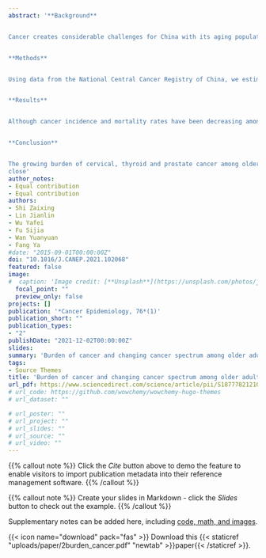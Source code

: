 ```yaml
---
abstract: '**Background**


Cancer creates considerable challenges for China with its aging population. This analysis aimed to estimate the burden of cancer and transition in cancer spectrum among older adults in China by 2030.


**Methods**


Using data from the National Central Cancer Registry of China, we estimated annual percent change (APC) in cancer incidence and mortality rates among adults aged 60 years and above between 2006 and 2015 using joinpoint regression. We further estimated the number of new cancer cases and deaths from 2020 to 2030 based on the APC and population projections.


**Results**


Although cancer incidence and mortality rates have been decreasing among older adults in China between 2006 and 2015, there were marked increases in the incidence and mortality rates of cervical (incidence: APC = 9.2%, mortality: APC = 7.6% all p < 0.05) and thyroid cancers (incidence: APC = 9.3%, p < 0.05) in older women. Between 2015 and 2030, the number of new cancer cases is projected to increase by 46% from 2.2 million to 3.2 million; cancer deaths will increase by 31% from 1.6 million to 2.1 million among older Chinese adults. In 2015, the 3 most common cancers were lung, colorectal and breast cancer in women, and lung, colorectal and stomach cancer in men. By 2030, cervical cancer is projected to be the most common cancer in women, followed by lung and thyroid cancer; prostate cancer will surpass stomach cancer to become the third most common cancer in men. In both sexes, lung, liver and stomach cancer were the top 3 leading causes of cancer deaths in 2015. In women, cervical cancer will surpass lung cancer as the leading cause of cancer deaths by 2030.


**Conclusion**


The growing burden of cervical, thyroid and prostate cancer among older Chinese adults represents a major shift in cancer spectrum in this population.
close'
author_notes:
- Equal contribution
- Equal contribution
authors:
- Shi Zaixing
- Lin Jianlin
- Wu Yafei
- Fu Sijia
- Wan Yuanyuan
- Fang Ya
#date: "2015-09-01T00:00:00Z"
doi: "10.1016/J.CANEP.2021.102068"
featured: false
image:
#  caption: 'Image credit: [**Unsplash**](https://unsplash.com/photos/jdD8gXaTZsc)'
  focal_point: ""
  preview_only: false
projects: []
publication: '*Cancer Epidemiology, 76*(1)'
publication_short: ""
publication_types:
- "2"
publishDate: "2021-12-02T00:00:00Z"
slides: 
summary: 'Burden of cancer and changing cancer spectrum among older adults in China: Trends and projections to 2030.'
tags:
- Source Themes
title: 'Burden of cancer and changing cancer spectrum among older adults in China: Trends and projections to 2030'
url_pdf: https://www.sciencedirect.com/science/article/pii/S1877782121001855?via%3Dihub
# url_code: https://github.com/wowchemy/wowchemy-hugo-themes
# url_dataset: ""

# url_poster: ""
# url_project: ""
# url_slides: ""
# url_source: ""
# url_video: ""
---
```

{{% callout note %}}
Click the *Cite* button above to demo the feature to enable visitors to import publication metadata into their reference management software.
{{% /callout %}}

{{% callout note %}}
Create your slides in Markdown - click the *Slides* button to check out the example.
{{% /callout %}}

Supplementary notes can be added here, including [code, math, and images](https://wowchemy.com/docs/writing-markdown-latex/).

{{< icon name="download" pack="fas" >}} Download this {{< staticref "uploads/paper/2burden_cancer.pdf" "newtab" >}}paper{{< /staticref >}}.

